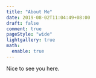 ```yaml
---
title: "About Me"
date: 2019-08-02T11:04:49+08:00
draft: false
comment: true
pageStyle: "wide"
lightgallery: true
math:
  enable: true
---
```


Nice to see you here.